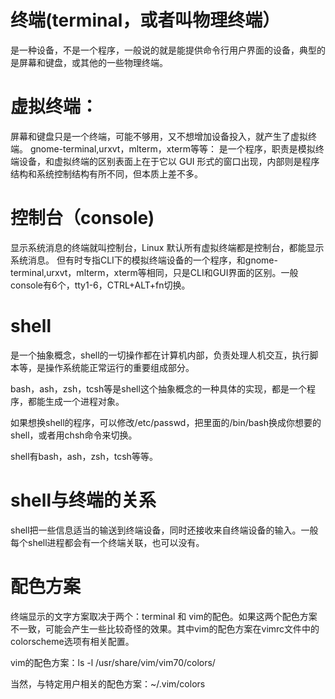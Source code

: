 # 终端(terminal，或者叫物理终端）


是一种设备，不是一个程序，一般说的就是能提供命令行用户界面的设备，典型的是屏幕和键盘，或其他的一些物理终端。

# 虚拟终端：
屏幕和键盘只是一个终端，可能不够用，又不想增加设备投入，就产生了虚拟终端。
gnome-terminal,urxvt，mlterm，xterm等等：
	是一个程序，职责是模拟终端设备，和虚拟终端的区别表面上在于它以 GUI 形式的窗口出现，内部则是程序结构和系统控制结构有所不同，但本质上差不多。

# 控制台（console)
显示系统消息的终端就叫控制台，Linux 默认所有虚拟终端都是控制台，都能显示系统消息。
但有时专指CLI下的模拟终端设备的一个程序，和gnome-terminal,urxvt，mlterm，xterm等相同，只是CLI和GUI界面的区别。一般console有6个，tty1-6，CTRL+ALT+fn切换。

# shell

是一个抽象概念，shell的一切操作都在计算机内部，负责处理人机交互，执行脚本等，是操作系统能正常运行的重要组成部分。

bash，ash，zsh，tcsh等是shell这个抽象概念的一种具体的实现，都是一个程序，都能生成一个进程对象。

如果想换shell的程序，可以修改/etc/passwd，把里面的/bin/bash换成你想要的shell，或者用chsh命令来切换。

shell有bash，ash，zsh，tcsh等等。


# shell与终端的关系

shell把一些信息适当的输送到终端设备，同时还接收来自终端设备的输入。一般每个shell进程都会有一个终端关联，也可以没有。

# 配色方案

终端显示的文字方案取决于两个：terminal 和 vim的配色。如果这两个配色方案不一致，可能会产生一些比较奇怪的效果。其中vim的配色方案在vimrc文件中的colorscheme选项有相关配置。

vim的配色方案：ls -l  /usr/share/vim/vim70/colors/

当然，与特定用户相关的配色方案：~/.vim/colors


